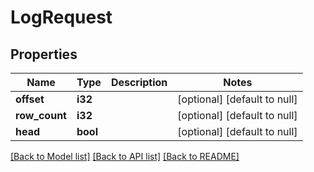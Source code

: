 # LogRequest

## Properties
Name | Type | Description | Notes
------------ | ------------- | ------------- | -------------
**offset** | **i32** |  | [optional] [default to null]
**row_count** | **i32** |  | [optional] [default to null]
**head** | **bool** |  | [optional] [default to null]

[[Back to Model list]](../README.md#documentation-for-models) [[Back to API list]](../README.md#documentation-for-api-endpoints) [[Back to README]](../README.md)


